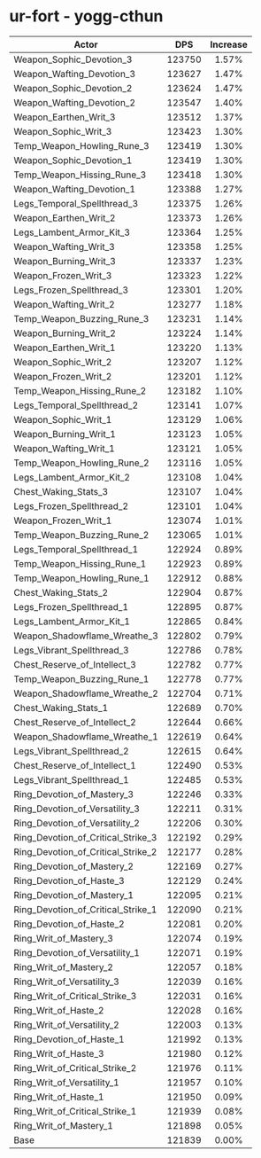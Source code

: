# ur-fort - yogg-cthun
| Actor | DPS | Increase |
|---|:---:|:---:|
|Weapon_Sophic_Devotion_3|123750|1.57%|
|Weapon_Wafting_Devotion_3|123627|1.47%|
|Weapon_Sophic_Devotion_2|123624|1.47%|
|Weapon_Wafting_Devotion_2|123547|1.40%|
|Weapon_Earthen_Writ_3|123512|1.37%|
|Weapon_Sophic_Writ_3|123423|1.30%|
|Temp_Weapon_Howling_Rune_3|123419|1.30%|
|Weapon_Sophic_Devotion_1|123419|1.30%|
|Temp_Weapon_Hissing_Rune_3|123418|1.30%|
|Weapon_Wafting_Devotion_1|123388|1.27%|
|Legs_Temporal_Spellthread_3|123375|1.26%|
|Weapon_Earthen_Writ_2|123373|1.26%|
|Legs_Lambent_Armor_Kit_3|123364|1.25%|
|Weapon_Wafting_Writ_3|123358|1.25%|
|Weapon_Burning_Writ_3|123337|1.23%|
|Weapon_Frozen_Writ_3|123323|1.22%|
|Legs_Frozen_Spellthread_3|123301|1.20%|
|Weapon_Wafting_Writ_2|123277|1.18%|
|Temp_Weapon_Buzzing_Rune_3|123231|1.14%|
|Weapon_Burning_Writ_2|123224|1.14%|
|Weapon_Earthen_Writ_1|123220|1.13%|
|Weapon_Sophic_Writ_2|123207|1.12%|
|Weapon_Frozen_Writ_2|123201|1.12%|
|Temp_Weapon_Hissing_Rune_2|123182|1.10%|
|Legs_Temporal_Spellthread_2|123141|1.07%|
|Weapon_Sophic_Writ_1|123129|1.06%|
|Weapon_Burning_Writ_1|123123|1.05%|
|Weapon_Wafting_Writ_1|123121|1.05%|
|Temp_Weapon_Howling_Rune_2|123116|1.05%|
|Legs_Lambent_Armor_Kit_2|123108|1.04%|
|Chest_Waking_Stats_3|123107|1.04%|
|Legs_Frozen_Spellthread_2|123101|1.04%|
|Weapon_Frozen_Writ_1|123074|1.01%|
|Temp_Weapon_Buzzing_Rune_2|123065|1.01%|
|Legs_Temporal_Spellthread_1|122924|0.89%|
|Temp_Weapon_Hissing_Rune_1|122923|0.89%|
|Temp_Weapon_Howling_Rune_1|122912|0.88%|
|Chest_Waking_Stats_2|122904|0.87%|
|Legs_Frozen_Spellthread_1|122895|0.87%|
|Legs_Lambent_Armor_Kit_1|122865|0.84%|
|Weapon_Shadowflame_Wreathe_3|122802|0.79%|
|Legs_Vibrant_Spellthread_3|122786|0.78%|
|Chest_Reserve_of_Intellect_3|122782|0.77%|
|Temp_Weapon_Buzzing_Rune_1|122778|0.77%|
|Weapon_Shadowflame_Wreathe_2|122704|0.71%|
|Chest_Waking_Stats_1|122689|0.70%|
|Chest_Reserve_of_Intellect_2|122644|0.66%|
|Weapon_Shadowflame_Wreathe_1|122619|0.64%|
|Legs_Vibrant_Spellthread_2|122615|0.64%|
|Chest_Reserve_of_Intellect_1|122490|0.53%|
|Legs_Vibrant_Spellthread_1|122485|0.53%|
|Ring_Devotion_of_Mastery_3|122246|0.33%|
|Ring_Devotion_of_Versatility_3|122211|0.31%|
|Ring_Devotion_of_Versatility_2|122206|0.30%|
|Ring_Devotion_of_Critical_Strike_3|122192|0.29%|
|Ring_Devotion_of_Critical_Strike_2|122177|0.28%|
|Ring_Devotion_of_Mastery_2|122169|0.27%|
|Ring_Devotion_of_Haste_3|122129|0.24%|
|Ring_Devotion_of_Mastery_1|122095|0.21%|
|Ring_Devotion_of_Critical_Strike_1|122090|0.21%|
|Ring_Devotion_of_Haste_2|122081|0.20%|
|Ring_Writ_of_Mastery_3|122074|0.19%|
|Ring_Devotion_of_Versatility_1|122071|0.19%|
|Ring_Writ_of_Mastery_2|122057|0.18%|
|Ring_Writ_of_Versatility_3|122039|0.16%|
|Ring_Writ_of_Critical_Strike_3|122031|0.16%|
|Ring_Writ_of_Haste_2|122028|0.16%|
|Ring_Writ_of_Versatility_2|122003|0.13%|
|Ring_Devotion_of_Haste_1|121992|0.13%|
|Ring_Writ_of_Haste_3|121980|0.12%|
|Ring_Writ_of_Critical_Strike_2|121976|0.11%|
|Ring_Writ_of_Versatility_1|121957|0.10%|
|Ring_Writ_of_Haste_1|121950|0.09%|
|Ring_Writ_of_Critical_Strike_1|121939|0.08%|
|Ring_Writ_of_Mastery_1|121898|0.05%|
|Base|121839|0.00%|
